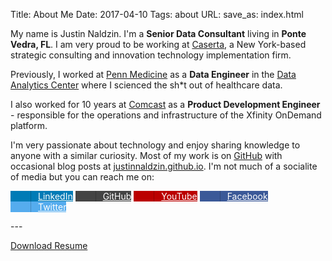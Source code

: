 Title: About Me
Date: 2017-04-10
Tags: about
URL:
save_as: index.html

My name is Justin Naldzin. I'm a **Senior Data Consultant** living in **Ponte Vedra, FL**.  I am very proud to be working at [Caserta](https://caserta.com), a New York-based strategic consulting and innovation technology implementation firm.

Previously, I worked at [Penn Medicine](https://www.pennmedicine.org/) as a **Data Engineer** in the [Data Analytics Center](http://www.med.upenn.edu/dac/) where I scienced the sh\*t out of healthcare data.

I also worked for 10 years at [Comcast](https://www.comcast.com/) as a **Product Development Engineer** - responsible for the operations and infrastructure of the Xfinity OnDemand platform.

I'm very passionate about technology and enjoy sharing knowledge to anyone with a similar curiosity.  Most of my work is on [GitHub](https://github.com/justinnaldzin/) with occasional blog posts at [justinnaldzin.github.io](https://justinnaldzin.github.io/).  I'm not much of a socialite of media but you can reach me on:


<style>
/*
 * Social Buttons for Bootstrap
 *
 * Copyright 2013-2016 Panayiotis Lipiridis
 * Licensed under the MIT License
 *
 * https://github.com/lipis/bootstrap-social
 */
.btn-social{position:relative;padding-left:44px;text-align:left;white-space:nowrap;overflow:hidden;text-overflow:ellipsis}.btn-social>:first-child{position:absolute;left:0;top:0;bottom:0;width:32px;line-height:34px;font-size:1.6em;text-align:center;border-right:1px solid rgba(0,0,0,0.2)}
.btn-social.btn-lg{padding-left:61px}.btn-social.btn-lg>:first-child{line-height:45px;width:45px;font-size:1.8em}
.btn-social.btn-sm{padding-left:38px}.btn-social.btn-sm>:first-child{line-height:28px;width:28px;font-size:1.4em}
.btn-social.btn-xs{padding-left:30px}.btn-social.btn-xs>:first-child{line-height:20px;width:20px;font-size:1.2em}
.btn-social-icon{position:relative;padding-left:44px;text-align:left;white-space:nowrap;overflow:hidden;text-overflow:ellipsis;height:34px;width:34px;padding:0}.btn-social-icon>:first-child{position:absolute;left:0;top:0;bottom:0;width:32px;line-height:34px;font-size:1.6em;text-align:center;border-right:1px solid rgba(0,0,0,0.2)}
.btn-social-icon.btn-lg{padding-left:61px}.btn-social-icon.btn-lg>:first-child{line-height:45px;width:45px;font-size:1.8em}
.btn-social-icon.btn-sm{padding-left:38px}.btn-social-icon.btn-sm>:first-child{line-height:28px;width:28px;font-size:1.4em}
.btn-social-icon.btn-xs{padding-left:30px}.btn-social-icon.btn-xs>:first-child{line-height:20px;width:20px;font-size:1.2em}
.btn-social-icon>:first-child{border:none;text-align:center;width:100% !important}
.btn-social-icon.btn-lg{height:45px;width:45px;padding-left:0;padding-right:0}
.btn-social-icon.btn-sm{height:30px;width:30px;padding-left:0;padding-right:0}
.btn-social-icon.btn-xs{height:22px;width:22px;padding-left:0;padding-right:0}
.btn-adn{color:#fff;background-color:#d87a68;border-color:rgba(0,0,0,0.2)}.btn-adn:focus,.btn-adn.focus{color:#fff;background-color:#ce563f;border-color:rgba(0,0,0,0.2)}
.btn-adn:hover{color:#fff;background-color:#ce563f;border-color:rgba(0,0,0,0.2)}
.btn-adn:active,.btn-adn.active,.open>.dropdown-toggle.btn-adn{color:#fff;background-color:#ce563f;border-color:rgba(0,0,0,0.2)}.btn-adn:active:hover,.btn-adn.active:hover,.open>.dropdown-toggle.btn-adn:hover,.btn-adn:active:focus,.btn-adn.active:focus,.open>.dropdown-toggle.btn-adn:focus,.btn-adn:active.focus,.btn-adn.active.focus,.open>.dropdown-toggle.btn-adn.focus{color:#fff;background-color:#b94630;border-color:rgba(0,0,0,0.2)}
.btn-adn:active,.btn-adn.active,.open>.dropdown-toggle.btn-adn{background-image:none}
.btn-adn.disabled:hover,.btn-adn[disabled]:hover,fieldset[disabled] .btn-adn:hover,.btn-adn.disabled:focus,.btn-adn[disabled]:focus,fieldset[disabled] .btn-adn:focus,.btn-adn.disabled.focus,.btn-adn[disabled].focus,fieldset[disabled] .btn-adn.focus{background-color:#d87a68;border-color:rgba(0,0,0,0.2)}
.btn-adn .badge{color:#d87a68;background-color:#fff}
.btn-facebook{color:#fff;background-color:#3b5998;border-color:rgba(0,0,0,0.2)}.btn-facebook:focus,.btn-facebook.focus{color:#fff;background-color:#2d4373;border-color:rgba(0,0,0,0.2)}
.btn-facebook:hover{color:#fff;background-color:#2d4373;border-color:rgba(0,0,0,0.2)}
.btn-facebook:active,.btn-facebook.active,.open>.dropdown-toggle.btn-facebook{color:#fff;background-color:#2d4373;border-color:rgba(0,0,0,0.2)}.btn-facebook:active:hover,.btn-facebook.active:hover,.open>.dropdown-toggle.btn-facebook:hover,.btn-facebook:active:focus,.btn-facebook.active:focus,.open>.dropdown-toggle.btn-facebook:focus,.btn-facebook:active.focus,.btn-facebook.active.focus,.open>.dropdown-toggle.btn-facebook.focus{color:#fff;background-color:#23345a;border-color:rgba(0,0,0,0.2)}
.btn-facebook:active,.btn-facebook.active,.open>.dropdown-toggle.btn-facebook{background-image:none}
.btn-facebook.disabled:hover,.btn-facebook[disabled]:hover,fieldset[disabled] .btn-facebook:hover,.btn-facebook.disabled:focus,.btn-facebook[disabled]:focus,fieldset[disabled] .btn-facebook:focus,.btn-facebook.disabled.focus,.btn-facebook[disabled].focus,fieldset[disabled] .btn-facebook.focus{background-color:#3b5998;border-color:rgba(0,0,0,0.2)}
.btn-facebook .badge{color:#3b5998;background-color:#fff}
.btn-github{color:#fff;background-color:#444;border-color:rgba(0,0,0,0.2)}.btn-github:focus,.btn-github.focus{color:#fff;background-color:#2b2b2b;border-color:rgba(0,0,0,0.2)}
.btn-github:hover{color:#fff;background-color:#2b2b2b;border-color:rgba(0,0,0,0.2)}
.btn-github:active,.btn-github.active,.open>.dropdown-toggle.btn-github{color:#fff;background-color:#2b2b2b;border-color:rgba(0,0,0,0.2)}.btn-github:active:hover,.btn-github.active:hover,.open>.dropdown-toggle.btn-github:hover,.btn-github:active:focus,.btn-github.active:focus,.open>.dropdown-toggle.btn-github:focus,.btn-github:active.focus,.btn-github.active.focus,.open>.dropdown-toggle.btn-github.focus{color:#fff;background-color:#191919;border-color:rgba(0,0,0,0.2)}
.btn-github:active,.btn-github.active,.open>.dropdown-toggle.btn-github{background-image:none}
.btn-github.disabled:hover,.btn-github[disabled]:hover,fieldset[disabled] .btn-github:hover,.btn-github.disabled:focus,.btn-github[disabled]:focus,fieldset[disabled] .btn-github:focus,.btn-github.disabled.focus,.btn-github[disabled].focus,fieldset[disabled] .btn-github.focus{background-color:#444;border-color:rgba(0,0,0,0.2)}
.btn-github .badge{color:#444;background-color:#fff}
.btn-linkedin{color:#fff;background-color:#007bb6;border-color:rgba(0,0,0,0.2)}.btn-linkedin:focus,.btn-linkedin.focus{color:#fff;background-color:#005983;border-color:rgba(0,0,0,0.2)}
.btn-linkedin:hover{color:#fff;background-color:#005983;border-color:rgba(0,0,0,0.2)}
.btn-linkedin:active,.btn-linkedin.active,.open>.dropdown-toggle.btn-linkedin{color:#fff;background-color:#005983;border-color:rgba(0,0,0,0.2)}.btn-linkedin:active:hover,.btn-linkedin.active:hover,.open>.dropdown-toggle.btn-linkedin:hover,.btn-linkedin:active:focus,.btn-linkedin.active:focus,.open>.dropdown-toggle.btn-linkedin:focus,.btn-linkedin:active.focus,.btn-linkedin.active.focus,.open>.dropdown-toggle.btn-linkedin.focus{color:#fff;background-color:#00405f;border-color:rgba(0,0,0,0.2)}
.btn-linkedin:active,.btn-linkedin.active,.open>.dropdown-toggle.btn-linkedin{background-image:none}
.btn-linkedin.disabled:hover,.btn-linkedin[disabled]:hover,fieldset[disabled] .btn-linkedin:hover,.btn-linkedin.disabled:focus,.btn-linkedin[disabled]:focus,fieldset[disabled] .btn-linkedin:focus,.btn-linkedin.disabled.focus,.btn-linkedin[disabled].focus,fieldset[disabled] .btn-linkedin.focus{background-color:#007bb6;border-color:rgba(0,0,0,0.2)}
.btn-linkedin .badge{color:#007bb6;background-color:#fff}
.btn-twitter{color:#fff;background-color:#55acee;border-color:rgba(0,0,0,0.2)}.btn-twitter:focus,.btn-twitter.focus{color:#fff;background-color:#2795e9;border-color:rgba(0,0,0,0.2)}
.btn-twitter:hover{color:#fff;background-color:#2795e9;border-color:rgba(0,0,0,0.2)}
.btn-twitter:active,.btn-twitter.active,.open>.dropdown-toggle.btn-twitter{color:#fff;background-color:#2795e9;border-color:rgba(0,0,0,0.2)}.btn-twitter:active:hover,.btn-twitter.active:hover,.open>.dropdown-toggle.btn-twitter:hover,.btn-twitter:active:focus,.btn-twitter.active:focus,.open>.dropdown-toggle.btn-twitter:focus,.btn-twitter:active.focus,.btn-twitter.active.focus,.open>.dropdown-toggle.btn-twitter.focus{color:#fff;background-color:#1583d7;border-color:rgba(0,0,0,0.2)}
.btn-twitter:active,.btn-twitter.active,.open>.dropdown-toggle.btn-twitter{background-image:none}
.btn-twitter.disabled:hover,.btn-twitter[disabled]:hover,fieldset[disabled] .btn-twitter:hover,.btn-twitter.disabled:focus,.btn-twitter[disabled]:focus,fieldset[disabled] .btn-twitter:focus,.btn-twitter.disabled.focus,.btn-twitter[disabled].focus,fieldset[disabled] .btn-twitter.focus{background-color:#55acee;border-color:rgba(0,0,0,0.2)}
.btn-twitter .badge{color:#55acee;background-color:#fff}
.btn-youtube{color:#fff;background-color:#bb0000;border-color:rgba(0,0,0,0.2)}.btn-youtube:focus,.btn-youtube.focus{color:#fff;background-color:#910000;border-color:rgba(0,0,0,0.2)}
.btn-youtube:hover{color:#fff;background-color:#910000;border-color:rgba(0,0,0,0.2)}
.btn-youtube:active,.btn-youtube.active,.open>.dropdown-toggle.btn-youtube{color:#fff;background-color:#910000;border-color:rgba(0,0,0,0.2)}.btn-youtube:active:hover,.btn-youtube.active:hover,.open>.dropdown-toggle.btn-youtube:hover,.btn-youtube:active:focus,.btn-youtube.active:focus,.open>.dropdown-toggle.btn-youtube:focus,.btn-youtube:active.focus,.btn-youtube.active.focus,.open>.dropdown-toggle.btn-youtube.focus{color:#fff;background-color:#e60000;border-color:rgba(0,0,0,0.2)}
.btn-youtube:active,.btn-youtube.active,.open>.dropdown-toggle.btn-youtube{background-image:none}
.btn-youtube.disabled:hover,.btn-youtube[disabled]:hover,fieldset[disabled] .btn-youtube:hover,.btn-youtube.disabled:focus,.btn-youtube[disabled]:focus,fieldset[disabled] .btn-youtube:focus,.btn-youtube.disabled.focus,.btn-youtube[disabled].focus,fieldset[disabled] .btn-youtube.focus{background-color:#bb0000;border-color:rgba(0,0,0,0.2)}
.btn-youtube .badge{color:#bb0000;background-color:#fff}
</style>
<div class="container">
<!--
Bootstrap Social Buttons
https://lipis.github.io/bootstrap-social/
-->
<p>
<a href="https://www.linkedin.com/in/justinnaldzin/" style="align:left;width:200px" class="btn btn-block btn-social btn-linkedin icon-left"><span class="fa fa-linkedin"></span> LinkedIn</a>
<a href="https://www.github.com/justinnaldzin/" style="width:200px" class="btn btn-block btn-social btn-github right"><span class="fa fa-github"></span> GitHub</a>
<a href="https://www.youtube.com/justinnaldzin/" style="width:200px" class="btn btn-block btn-social btn-youtube"><span class="fa fa-youtube"></span> YouTube</a>
<a href="https://www.facebook.com/justinnaldzin/" style="width:200px" class="btn btn-block btn-social btn-facebook"><span class="fa fa-facebook"></span> Facebook</a>
<a href="https://www.twitter.com/justinnaldzin/" style="width:200px" class="btn btn-block btn-social btn-twitter"><span class="fa fa-twitter"></span> Twitter</a>
</p>
</div>
---
<div class="container">
<p>
<a href="{filename}/documents/JustinNaldzin.pdf" style="width:200px" class="btn btn-default"><span class="glyphicon glyphicon-download"></span> Download Resume</a>
</p>
</div>

